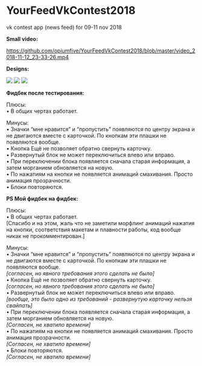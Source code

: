 # YourFeedVkContest2018
vk contest app (news feed) for 09-11 nov 2018

<b>Small video:</b> 

https://github.com/opiumfive/YourFeedVkContest2018/blob/master/video_2018-11-12_23-33-26.mp4

<b>Designs:</b>

<img src="https://github.com/opiumfive/YourFeedVkContest2018/blob/master/VK%20Mobile%20Challenge1.png?raw=true"/>

<img src="https://github.com/opiumfive/YourFeedVkContest2018/blob/master/VK%20Mobile%20Challenge2.png?raw=true"/>

<img src="https://github.com/opiumfive/YourFeedVkContest2018/blob/master/VK%20Mobile%20Challenge3.png?raw=true"/>


<b>Фидбек после тестирования:</b>

Плюсы: </br>
• В общих чертах работает.

Минусы:</br>
• Значки “мне нравится” и “пропустить” появляются по центру экрана и не двигаются вместе с карточкой. По кнопкам эти плашки не появляются вообще.</br>
• Кнопка Ещё не позволяет обратно свернуть карточку.</br>
• Развернутый блок не может переключиться влево или вправо.</br> 
• При переключении блока появляется сначала старая информация, а затем морганием обновляется на новую.</br> 
• По нажатиям на кнопки не появляется анимаций смахивания. Просто анимация прозрачности.</br> 
• Блоки повторяются.</br>

<b>PS Мой фидбек на фидбек:</b>

Плюсы:</br>
• В общих чертах работает.</br> 
[Спасибо и на этом, жаль что не заметили морфлинг анимаций нажатия на кнопки, соответствия макетам и плавности работы, код вообще никак не прокомментирован.]

Минусы:</br>
• Значки “мне нравится” и “пропустить” появляются по центру экрана и не двигаются вместе с карточкой. По кнопкам эти плашки не появляются вообще.</br> 
<i>[согласен, но явного требования этого сделать не было]</i></br>
• Кнопка Ещё не позволяет обратно свернуть карточку.</br>
<i>[согласен, но явного требования этого сделать не было]</i></br>
• Развернутый блок не может переключиться влево или вправо.</br> 
<i>[вообще, это было одно из требований - развернутую карточку нельзя свайпать]</i></br>
• При переключении блока появляется сначала старая информация, а затем морганием обновляется на новую.</br> 
<i>[Согласен, не хватило времени]</i></br>
• По нажатиям на кнопки не появляется анимаций смахивания. Просто анимация прозрачности.</br> 
<i>[Согласен, не хватило времени]</i></br>
• Блоки повторяются.</br> 
<i>[Согласен, не хватило времени]</i></br>
